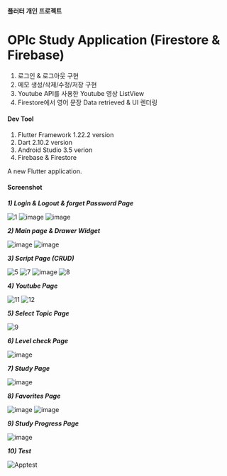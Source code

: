 #### 플러터 개인 프로젝트 ####

# OPIc Study Application (Firestore & Firebase) #

1) 로그인 & 로그아웃 구현
2) 메모 생성/삭제/수정/저장 구현
3) Youtube API를 사용한 Youtube 영상 ListView
4) Firestore에서 영어 문장 Data retrieved &  UI 렌더링


#### Dev Tool ####
1. Flutter Framework 1.22.2 version
2. Dart 2.10.2 version
3. Android Studio 3.5 verion
4. Firebase & Firestore

A new Flutter application.

#### Screenshot ####

_**1) Login & Logout & forget Password Page**_


![1](https://user-images.githubusercontent.com/45419456/97810960-e23bd980-1cba-11eb-8c21-b3df2bfb31ac.PNG)
![image](https://user-images.githubusercontent.com/45419456/97810971-ecf66e80-1cba-11eb-9561-4517ab79a33c.png)
![image](https://user-images.githubusercontent.com/45419456/97810981-ff70a800-1cba-11eb-8175-91281438027c.png)



_**2) Main page & Drawer Widget**_

![image](https://user-images.githubusercontent.com/45419456/97810992-0d262d80-1cbb-11eb-96ca-95491db12326.png)
![image](https://user-images.githubusercontent.com/45419456/97811004-16af9580-1cbb-11eb-90b1-150a6c275631.png)


_**3) Script Page (CRUD)**_

![5](https://user-images.githubusercontent.com/45419456/97811350-5f684e00-1cbd-11eb-859d-7fda93663723.PNG)
![7](https://user-images.githubusercontent.com/45419456/97811043-46f73400-1cbb-11eb-8981-03aca4d1e6aa.PNG)
![image](https://user-images.githubusercontent.com/45419456/97811074-7efe7700-1cbb-11eb-8a0c-da92dec9290c.png)
![8](https://user-images.githubusercontent.com/45419456/97811373-93437380-1cbd-11eb-8eed-9da17bc53e64.PNG)


_**4) Youtube Page**_

![11](https://user-images.githubusercontent.com/45419456/97811392-ace4bb00-1cbd-11eb-9819-f8620744ee88.PNG)
![12](https://user-images.githubusercontent.com/45419456/97811394-af471500-1cbd-11eb-8063-7f79fc0a546a.PNG)


_**5) Select Topic Page**_

![9](https://user-images.githubusercontent.com/45419456/97811386-a1918f80-1cbd-11eb-963b-61424c27b579.PNG)


_**6) Level check Page**_

![image](https://user-images.githubusercontent.com/45419456/97811642-49f42380-1cbf-11eb-880e-4d636a6af802.png)


_**7) Study Page**_

![image](https://user-images.githubusercontent.com/45419456/97811625-2c26be80-1cbf-11eb-9506-a8feacc1b0ad.png)


_**8) Favorites Page**_

![image](https://user-images.githubusercontent.com/45419456/97811779-0f3ebb00-1cc0-11eb-8676-b08884f8465a.png)
![image](https://user-images.githubusercontent.com/45419456/97811782-182f8c80-1cc0-11eb-81f9-b4ae034f3aa8.png)


_**9) Study Progress Page**_

![image](https://user-images.githubusercontent.com/45419456/97811740-d43c8780-1cbf-11eb-99bd-dbc636a23a26.png)

_**10) Test**_

![Apptest](https://user-images.githubusercontent.com/45419456/114317275-38525a00-9b42-11eb-997f-767a6c7b4552.gif)
